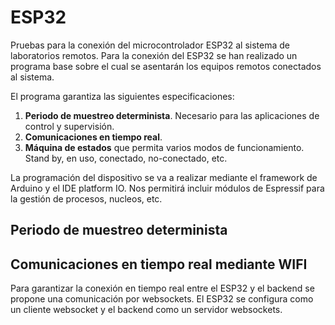 # ESP32 

Pruebas para la conexión del microcontrolador ESP32 al sistema de laboratorios remotos. Para la conexión del ESP32 se han realizado un programa base sobre el cual se asentarán los equipos remotos conectados al sistema. 

El programa garantiza las siguientes especificaciones:

1. **Periodo de muestreo determinista**. Necesario para las aplicaciones de control y supervisión.
2. **Comunicaciones en tiempo real**.
3. **Máquina de estados** que permita varios modos de funcionamiento. Stand by, en uso, conectado, no-conectado, etc.

La programación del dispositivo se va a realizar mediante el framework de Arduino y el IDE platform IO. Nos permitirá incluir módulos de Espressif para la gestión de procesos, nucleos, etc.


## Periodo de muestreo determinista

 



## Comunicaciones en tiempo real mediante WIFI 

Para garantizar la conexión en tiempo real entre el ESP32 y el backend se propone una comunicación por websockets. El ESP32 se configura como un cliente websocket y el backend como un servidor websockets. 






